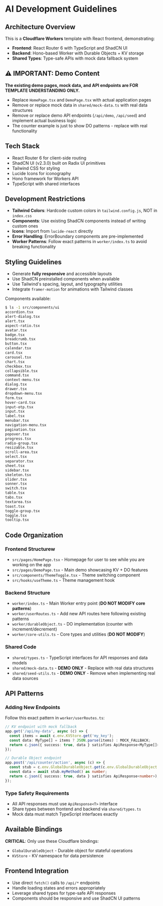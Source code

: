 # AI Development Guidelines

## Architecture Overview
This is a **Cloudflare Workers** template with React frontend, demonstrating:
- **Frontend**: React Router 6 with TypeScript and ShadCN UI
- **Backend**: Hono-based Worker with Durable Objects + KV storage
- **Shared Types**: Type-safe APIs with mock data fallback system

## ⚠️ IMPORTANT: Demo Content
**The existing demo pages, mock data, and API endpoints are FOR TEMPLATE UNDERSTANDING ONLY.**
- Replace `HomePage.tsx` and `DemoPage.tsx` with actual application pages
- Remove or replace mock data in `shared/mock-data.ts` with real data structures
- Remove or replace demo API endpoints (`/api/demo`, `/api/seed`) and implement actual business logic
- The counter example is just to show DO patterns - replace with real functionality

## Tech Stack
- React Router 6 for client-side routing
- ShadCN UI (v2.3.0) built on Radix UI primitives
- Tailwind CSS for styling
- Lucide Icons for iconography
- Hono framework for Workers API
- TypeScript with shared interfaces

## Development Restrictions
- **Tailwind Colors**: Hardcode custom colors in `tailwind.config.js`, NOT in `index.css`
- **Components**: Use existing ShadCN components instead of writing custom ones
- **Icons**: Import from `lucide-react` directly
- **Error Handling**: ErrorBoundary components are pre-implemented
- **Worker Patterns**: Follow exact patterns in `worker/index.ts` to avoid breaking functionality

## Styling Guidelines
- Generate **fully responsive** and accessible layouts
- Use ShadCN preinstalled components when available
- Use Tailwind's spacing, layout, and typography utilities
- Integrate `framer-motion` for animations with Tailwind classes

Components available:
```sh
$ ls -1 src/components/ui
accordion.tsx
alert-dialog.tsx
alert.tsx
aspect-ratio.tsx
avatar.tsx
badge.tsx
breadcrumb.tsx
button.tsx
calendar.tsx
card.tsx
carousel.tsx
chart.tsx
checkbox.tsx
collapsible.tsx
command.tsx
context-menu.tsx
dialog.tsx
drawer.tsx
dropdown-menu.tsx
form.tsx
hover-card.tsx
input-otp.tsx
input.tsx
label.tsx
menubar.tsx
navigation-menu.tsx
pagination.tsx
popover.tsx
progress.tsx
radio-group.tsx
resizable.tsx
scroll-area.tsx
select.tsx
separator.tsx
sheet.tsx
sidebar.tsx
skeleton.tsx
slider.tsx
sonner.tsx
switch.tsx
table.tsx
tabs.tsx
textarea.tsx
toast.tsx
toggle-group.tsx
toggle.tsx
tooltip.tsx
```

## Code Organization

### Frontend Structurew
- `src/pages/HomePage.tsx` - Homepage for user to see while you are working on the app
- `src/pages/DemoPage.tsx` - Main demo showcasing KV + DO features
- `src/components/ThemeToggle.tsx` - Theme switching component
- `src/hooks/useTheme.ts` - Theme management hook

### Backend Structure  
- `worker/index.ts` - Main Worker entry point (**DO NOT MODIFY core patterns**)
- `worker/userRoutes.ts` - Add new API routes here following existing patterns
- `worker/durableObject.ts` - DO implementation (counter with increment/decrement)
- `worker/core-utils.ts` - Core types and utilities (**DO NOT MODIFY**)

### Shared Code
- `shared/types.ts` - TypeScript interfaces for API responses and data models
- `shared/mock-data.ts` - **DEMO ONLY** - Replace with real data structures
- `shared/seed-utils.ts` - **DEMO ONLY** - Remove when implementing real data sources

## API Patterns

### Adding New Endpoints
Follow this exact pattern in `worker/userRoutes.ts`:
```typescript
// KV endpoint with mock fallback
app.get('/api/my-data', async (c) => {
  const items = await c.env.KVStore.get('my_key');
  const data: MyType[] = items ? JSON.parse(items) : MOCK_FALLBACK;
  return c.json({ success: true, data } satisfies ApiResponse<MyType[]>);
});

// Durable Object endpoint
app.post('/api/counter/action', async (c) => {
  const stub = c.env.GlobalDurableObject.get(c.env.GlobalDurableObject.idFromName("global"));
  const data = await stub.myMethod() as number;
  return c.json({ success: true, data } satisfies ApiResponse<number>);
});
```

### Type Safety Requirements
- All API responses must use `ApiResponse<T>` interface
- Share types between frontend and backend via `shared/types.ts`
- Mock data must match TypeScript interfaces exactly

## Available Bindings
**CRITICAL**: Only use these Cloudflare bindings:
- `GlobalDurableObject` - Durable object for stateful operations
- `KVStore` - KV namespace for data persistence

## Frontend Integration
- Use direct `fetch()` calls to `/api/*` endpoints
- Handle loading states and errors appropriately  
- Leverage shared types for type-safe API responses
- Components should be responsive and use ShadCN UI patterns
